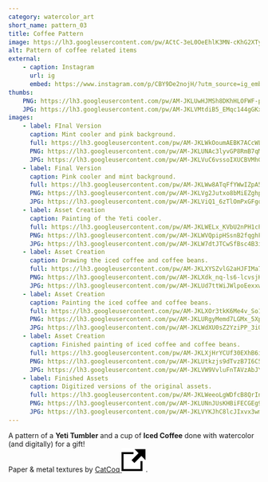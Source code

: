 ```yaml
---
category: watercolor_art
short_name: pattern_03
title: Coffee Pattern
image: https://lh3.googleusercontent.com/pw/ACtC-3eL0OeEhlK3MN-cKhG2XTyBvnxam-4FmYiwsF5pETI6ZV2CCyRQnUdyk3lEbpuJm2oGuNpgHtndVHjt0oeqX-7TYOoOF-kykEHIKRruM1IxTCO9vmQJKw-zFHbfyBCTq4iUnni22wBiM7TKt4XNyZT4=w1200-h630-no?authuser=0
alt: Pattern of coffee related items
external:
    - caption: Instagram
      url: ig
      embed: https://www.instagram.com/p/CBY9De2nojH/?utm_source=ig_embed&amp;utm_campaign=loading
thumbs:
    PNG: https://lh3.googleusercontent.com/pw/AM-JKLUwHJMSh8DKhHLOFWF-p8ehYRVoBD7hP542aT9huJmBbg4l5Ck6igAr4Bu042v_D52qH7E7iqUWLiKeS0rPtdlps4Wd_oyI8Jk-ztSHgzrZwIRKtFLfs-10K3BjZDEmy3-7MWKrwYDl30vl-2VO7pA9
    JPG: https://lh3.googleusercontent.com/pw/AM-JKLVMtdiB5_EMqc144gGKxDcq_LpRlVS3vJSxuUVx_rrEkxtebnqKmc19M9lx-W6--jA0-x2hpsKXxrn-yEbjHPoHK0nqF25CAf-4PRNFS4ROXZNWZwuliQ7iz2KzQ3_x-plu6GylpBxXZEO9fdPID81d
images:
    - label: FInal Version
      caption: Mint cooler and pink background.
      full: https://lh3.googleusercontent.com/pw/AM-JKLWkOoumAEBK7ACcWLeVz-itnrwaM_k_jb2LjYA8uQusnrSVjjQbGWr_AFcQIhlKyS4JTME5t9ImxX_xlq0cWii3_c8oz4NM2jdLMEnIArU4acH3lDiqtnFelIHguAgqiFirDT4-7hJh9t8qn3W34SO9=s1080
      PNG: https://lh3.googleusercontent.com/pw/AM-JKLUNAc3lyvGP8RmB7qMTUdxTmF28eBS8s1xMsdQ2VMX3bpqjy-PfU9I2jKls5qD_k--JFGBo1aWxNEnvplhY6U3y_NGS81MG-vK6yCzrX1MjMVnDclRmmy8yeTBYwIpslxRWOqDkhLZ-ZLPknzDF6ZCg
      JPG: https://lh3.googleusercontent.com/pw/AM-JKLVuC6vssoIXUCBVMhGlHToG06Nrno9WhY4cWQ8HhgBcyBITrBIu0ri6DaXVY-IBmAdBwohX5cOW5lPDi2-XaRd5IBHLRazpg9aPNnSHVUq04zuJEzPQrinPOC92L9Lx7Dk4Jk-DUiX3bWRL4B4Ct-ql
    - label: Final Version
      caption: Pink cooler and mint background.
      full: https://lh3.googleusercontent.com/pw/AM-JKLWw8ATqFfYWwIZpA5ozFqF7nUmYP-NjYb7kIsqRTjHgQbRuq6ZZPmGF01qGwDLL95J8C6CSP1oo98HfFp-VfF6EXn3g1PR4w8aB-TRX_IozktrmgDhWFNjCJ8D-cvgwHkv9On-IQi5ypTck6Vx0c_pH=s1080
      PNG: https://lh3.googleusercontent.com/pw/AM-JKLVg2Jutxo8bMiEZghptz5ySiFGC-y4Wt6RTvITdc5MbY1ECnbmOupfd8XMbZ2nHd5Tu3PZkfrxtezLPTry-t8wedZ_JGVdLUR7a4Nz9d5lutC7swRnOwbeRxFzPB9kf_Rj02-4CkUTwJKvLPawyi_L7
      JPG: https://lh3.googleusercontent.com/pw/AM-JKLViQ1_6zTlOmPxGFgqkk8PxV-p6yT3Gtz7CiO-R2pWpzM6BWA7d1l5HWrKJE7DiAEZXFCFOyX5MB87A4iZcftGZ4cU5CSWdpDyVnIPA0Up6fysnFhVXqoL_1u0DXGPSJnK54VK7CbNaFfFsZYm5SNe-
    - label: Asset Creation
      caption: Painting of the Yeti cooler.
      full: https://lh3.googleusercontent.com/pw/AM-JKLWELx_KVbU2nPH1cPciZeP92bRWki4PJQUlZHGMwos4QooIUnMZ7xM3t5OrpHkyw63XGBM1MHOzU7ppCOuOhzuz0-iu_L4IMvSXl87birfawjjWInxnJbP0ud9FdFOfYSaQHkfqYQH1eODZakwU-wVZ=s1080
      PNG: https://lh3.googleusercontent.com/pw/AM-JKLWVQpipHSsnB2fqghFMWbEfrkYn2f4foi4LoQjo2NUq7R7NEJZrnxEtGJgLTcfBHdUQskh9TyRjE2OPy_jokRqwxCbLsJGSHlOjbeer5A-nVAm3azBKf1IjkcVtDI-q7NFmGXNUzrB9wE34XThE6qlW
      JPG: https://lh3.googleusercontent.com/pw/AM-JKLW7dtJTCwSfBsc4B3iIsEvC_x8CYoxIv__8sYwRAwvnekEMGy-t6ycC4PHzDnAti2y9t-nGZZUoWO5GSkMfYS7rrHzo8mAaKis70vQ2BNLIcFR1B1yRCTpAjHuNyobjY5kQSeFrfh-GNRXJiAH65rTz
    - label: Asset Creation
      caption: Drawing the iced coffee and coffee beans.
      full: https://lh3.googleusercontent.com/pw/AM-JKLXYSZvlG2aHJFIMa7gfphvWex1Hp-VV5fdpbDy-7Ms8DGkuJKBRni2Dddj61As9RnU-Yf2Ojo_jIRr-KRnP-0LHMxqCA2sXUTRz1hotuzqDpcMdxZrRMIOTSFn0w6OAdYcV6MImIVhUB_vqeoHn8K9S=s1080
      PNG: https://lh3.googleusercontent.com/pw/AM-JKLXdk_nq-ls6-lcvsjK2PvG2BAafDJLo1nQN2uId5z1tijAlLBLRTn7Fi55YZWnO55w4uTsX4qanmC9S0gVUgtsEGhUSAgGKUZwwf9SZo_KZYmhgnAm6OGKVyamPUGCzeCKoNQOQ4t0I9RI4DxU_p8xi
      JPG: https://lh3.googleusercontent.com/pw/AM-JKLUd7ttWiJWlpoEexxwT5zDRovuSDDazstoneRgg2kgpd05smYEezXUG8Zu8PCz5vp7_IMgh99-CPzAKyU42P5EKugZcqqc6QwvW6UNNwIDiUt-4XdoydDuuvBbb7iYZNMRVevksn62RlbmK9SM5PwjI
    - label: Asset Creation
      caption: Painting the iced coffee and coffee beans.
      full: https://lh3.googleusercontent.com/pw/AM-JKLXOr3tkK6Me4v_So1WdxzGe3uwxALCiCFhIhlEG1RUA7BbqABW8k0xGw2jghXepsIt_3MYXW2YZHhGX86wOSXEzqf4kJTSYrr0Ts2K25H0GIwyN7JgHa8t9Glm9oxdNNGD4fJb2thtZtC0wLSvTzmMO=s1080
      PNG: https://lh3.googleusercontent.com/pw/AM-JKLURgyMemd7LGMx_5XpeljnP1P0Af0FjvudDMJkPOk4ChMXQ1WNS6VrLtXKQvCek5nsingTKZGA7d4BCCcJUcGatHsg-K0MAhSUIdpQXxhBrd-W7cMCdH72BZzlvQXYhKMsIB-Wj-tarPfXSHB37Jpoz
      JPG: https://lh3.googleusercontent.com/pw/AM-JKLWdXU0sZ2YziPP_3iQqugxEqxBqjGCDcZFXlLujaU4a_SFLA-ex_02CYsV5pKaQygYajH3tOQZ8n4wrPD7oJNUekin-Q_sPTuxNLWfPN2w_WF-s-k4Iyz4IXdQIb2bM6yQlp16qAdNrRrdBqdDXhfd9
    - label: Asset Creation
      caption: Finished painting of iced coffee and coffee beans.
      full: https://lh3.googleusercontent.com/pw/AM-JKLXjHrYCUf30EXhB6i-19TLuLa7L_cE4QlR4cqM2Y0CVs_oF2if_iCzwOwl_XodYLWOJ6js4urNP_mlBT-tWv-QHj1_Ub7CA1eiRIswyofTmBilhRZPwYWJCoUicm1BFpoMM4uNXxM0ghcfdXzHNLmMQ=s1080
      PNG: https://lh3.googleusercontent.com/pw/AM-JKLUtkzjs9dTvzB7I6C5hVEoWZbQjzw1s9OSi3w7WjCOPJuVOWHG8icuKn6Re8BdyrQSHLBkH3Ul54vo0Mk86xKTweEsnoIpdRI5DeVQDcCzTxh7fP8Bd1WfY9bf52VLHyT6c90EiZ7LK-SAk66U3UHgv
      JPG: https://lh3.googleusercontent.com/pw/AM-JKLVW9VvluFnTAVzAbJYLH1DbdYWCAQ5nuQAsP82uN9EvPb-8-33loHzVYnbL-c5f_FBxRnU5dI1GhXISfl0wzxCyI74B-C0ybu_qknWOI8aYd37-oweZWidva-T41jiJZHSK6ELsK9j1HC1x9bHTXM-n
    - label: Finished Assets
      caption: Digitized versions of the original assets.
      full: https://lh3.googleusercontent.com/pw/AM-JKLWeeoLgWDfcB8QrIns3VcpWjmT1t-qHqiWAxn5fd3QyzlydkjzyHJHnArReCdasVpvfSPRfpjHZ3awDyOtJeVeBDmpCBmhgztxAhlL3C8e5Fi2bOkZDAqPvuSV6yYDQ8hTHtpI_5l2e-Fu9T_u_Q9SB=s1080
      PNG: https://lh3.googleusercontent.com/pw/AM-JKLUNnJUsKHBiFECGEg9spsKr6A9xyXoPINEJEEPP5_sheH8TGe4MK2_3Fp36NaJo1cZgVHoNixq4i7DUQ6w7Hwjip_og-SLLbe49byObQQ38gzHJ9aTJl20eRjLvc3QiEEbMBfNE1wVDUvduR8SzyQia
      JPG: https://lh3.googleusercontent.com/pw/AM-JKLVYKJhC8lcJIxvx3wmLKZieu6TO7QJ6ylIwX4xwl4O0zKMlrnzPnQskSD4WtInL6QYpC59MRnp0aHont9UryCmAXXKm_nG9st5T2GnZDm_wPBGc1JgQNT18QFWzUqgU7X9fjcK_qfCGQ55xutIuXjMn
---
```


A pattern of a **Yeti Tumbler** and a cup of **Iced Coffee** done with watercolor (and digitally) for a gift!  
Paper & metal textures by [CatCoq <img src="/assets/images/icons/external.svg" alt="External Link" class="external-icon">](https://www.instagram.com/catcoq/).

